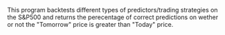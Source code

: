 This program backtests different types of predictors/trading strategies on the S&P500 and returns the perecentage of correct predictions on wether or not the "Tomorrow"
  price is greater than "Today" price. 

